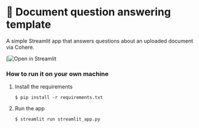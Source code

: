 # 📄 Document question answering template

A simple Streamlit app that answers questions about an uploaded document via Cohere.

[![Open in Streamlit](https://document-app-cjtvq58v1c5.streamlit.app/)

### How to run it on your own machine

1. Install the requirements

   ```
   $ pip install -r requirements.txt
   ```

2. Run the app

   ```
   $ streamlit run streamlit_app.py
   ```

